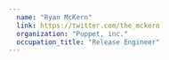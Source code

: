 ```yaml
---
  name: "Ryan McKern"
  link: https://twitter.com/the_mckern
  organization: "Puppet, inc."
  occupation_title: "Release Engineer"
---
```

